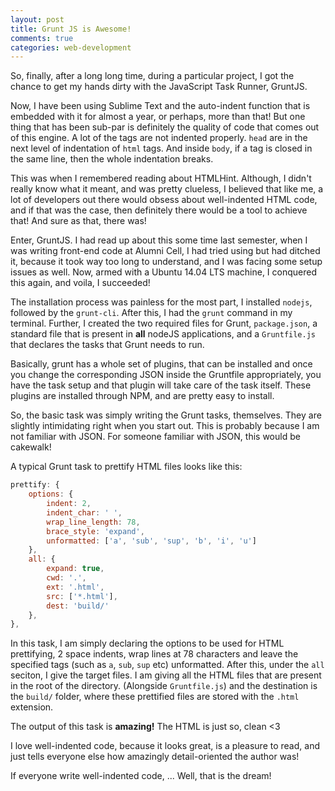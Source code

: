 ```yaml
---
layout: post
title: Grunt JS is Awesome!
comments: true
categories: web-development
---
```


So, finally, after a long long time, during a particular project, I got the chance to get my hands dirty with the JavaScript Task Runner, GruntJS.

Now, I have been using Sublime Text and the auto-indent function that is embedded with it for almost a year, or perhaps, more than that! But one thing that has been sub-par is definitely the quality of code that comes out of this engine. A lot of the tags are not indented properly. `head` are in the next level of indentation of `html` tags. And inside `body`, if a tag is closed in the same line, then the whole indentation breaks.

This was when I remembered reading about HTMLHint. Although, I didn't really know what it meant, and was pretty clueless, I believed that like me, a lot of developers out there would obsess about well-indented HTML code, and if that was the case, then definitely there would be a tool to achieve that! And sure as that, there was!

Enter, GruntJS. I had read up about this some time last semester, when I was writing front-end code at Alumni Cell, I had tried using but had ditched it, because it took way too long to understand, and I was facing some setup issues as well. Now, armed with a Ubuntu 14.04 LTS machine, I conquered this again, and voila, I succeeded!

The installation process was painless for the most part, I installed `nodejs`, followed by the `grunt-cli`. After this, I had the `grunt` command in my terminal. Further, I created the two required files for Grunt, `package.json`, a standard file that is present in **all** nodeJS applications, and a `Gruntfile.js` that declares the tasks that Grunt needs to run.

Basically, grunt has a whole set of plugins, that can be installed and once you change the corresponding JSON inside the Gruntfile appropriately, you have the task setup and that plugin will take care of the task itself. These plugins are installed through NPM, and are pretty easy to install.

So, the basic task was simply writing the Grunt tasks, themselves. They are slightly intimidating right when you start out. This is probably because I am not familiar with JSON. For someone familiar with JSON, this would be cakewalk!

A typical Grunt task to prettify HTML files looks like this:

```javascript
prettify: {
	options: {
		indent: 2,
		indent_char: ' ',
		wrap_line_length: 78,
		brace_style: 'expand',
		unformatted: ['a', 'sub', 'sup', 'b', 'i', 'u']
	},
	all: {
		expand: true,
		cwd: '.',
		ext: '.html',
		src: ['*.html'],
		dest: 'build/'
	},
},
```

In this task, I am simply declaring the options to be used for HTML prettifying, 2 space indents, wrap lines at 78 characters and leave the specified tags (such as `a`, `sub`, `sup` etc) unformatted. After this, under the `all` seciton, I give the target files. I am giving all the HTML files that are present in the root of the directory. (Alongside `Gruntfile.js`) and the destination is the `build/` folder, where these prettified files are stored with the `.html` extension.

The output of this task is **amazing!** The HTML is just so, clean <3

I love well-indented code, because it looks great, is a pleasure to read, and just tells everyone else how amazingly detail-oriented the author was!

If everyone write well-indented code, ... Well, that is the dream!